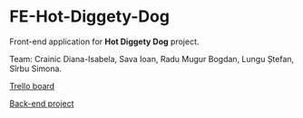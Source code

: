 # FE-Hot-Diggety-Dog

Front-end application for **Hot Diggety Dog** project.

Team: Crainic Diana-Isabela, Sava Ioan, Radu Mugur Bogdan, Lungu Ștefan, Sîrbu Simona.

[Trello board](https://trello.com/b/s8pN0acu/tspnet)

[Back-end project](https://github.com/IoanSava/Hot-Diggety-Dog)